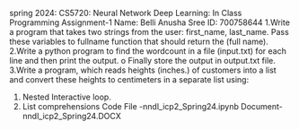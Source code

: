 spring 2024: CS5720: Neural Network Deep Learning: In Class Programming Assignment-1
Name: Belli Anusha Sree ID: 700758644
1.Write a program that takes two strings from the user: first_name, last_name. Pass these variables to
fullname function that should return the (full name).
2.Write a python program to find the wordcount in a file (input.txt) for each line and then print the output.
o Finally store the output in output.txt file.
3.Write a program, which reads heights (inches.) of customers into a list and convert these
heights to centimeters in a separate list using:
1) Nested Interactive loop.
2) List comprehensions
Code File -nndl_icp2_Spring24.ipynb Document- nndl_icp2_Spring24.DOCX
